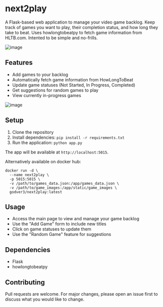 # next2play

A Flask-based web application to manage your video game backlog. Keep track of games you want to play, their completion status, and how long they take to beat. Uses howlongtobeatpy to fetch game information from HLTB.com. Intented to be simple and no-frills.

![image](https://github.com/user-attachments/assets/73f7ee29-1a54-417f-af6a-f4f72d8396c9)

## Features

- Add games to your backlog
- Automatically fetch game information from HowLongToBeat
- Update game statuses (Not Started, In Progress, Completed)
- Get suggestions for random games to play
- View currently in-progress games

![image](https://github.com/user-attachments/assets/ab8a9831-321e-49f9-9f24-649d67804273)

## Setup

1. Clone the repository
2. Install dependencies: `pip install -r requirements.txt`
3. Run the application: `python app.py`

The app will be available at `http://localhost:5015`.

Alternatively available on docker hub:

```
docker run -d \
  --name next2play \
  -p 5015:5015 \
  -v /path/to/games_data.json:/app/games_data.json \
  -v /path/to/game_images:/app/static/game_images \
  godver3/next2play:latest
```

## Usage

- Access the main page to view and manage your game backlog
- Use the "Add Game" form to include new titles
- Click on game statuses to update them
- Use the "Random Game" feature for suggestions

## Dependencies

- Flask
- howlongtobeatpy

## Contributing

Pull requests are welcome. For major changes, please open an issue first to discuss what you would like to change.
